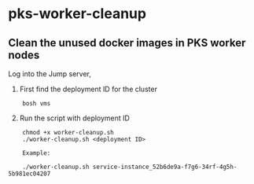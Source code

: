 # pks-worker-cleanup

## Clean the unused docker images in PKS worker nodes

Log into the Jump server,

1. First find the deployment ID for the cluster
```
    bosh vms
```

2. Run the script with deployment ID
```
    chmod +x worker-cleanup.sh
    ./worker-cleanup.sh <deployment ID>

    Example:

    ./worker-cleanup.sh service-instance_52b6de9a-f7g6-34rf-4g5h-5b981ec04207
```
